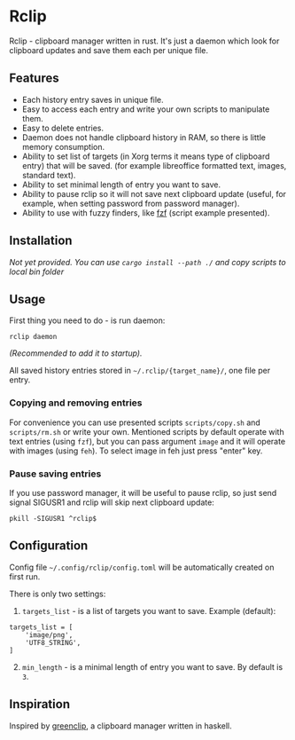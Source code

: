 # Rclip

Rclip - clipboard manager written in rust. It's just a daemon which look for
clipboard updates and save them each per unique file.

## Features
* Each history entry saves in unique file.
* Easy to access each entry and write your own scripts to manipulate them.
* Easy to delete entries.
* Daemon does not handle clipboard history in RAM, so there is little memory consumption.
* Ability to set list of targets (in Xorg terms it means type of clipboard
  entry) that will be saved. (for example libreoffice formatted text, images, standard text).
* Ability to set minimal length of entry you want to save.
* Ability to pause rclip so it will not save next clipboard update (useful, for
  example, when setting password from password manager).
* Ability to use with fuzzy finders, like [fzf](https://github.com/junegunn/fzf) (script example presented).

## Installation

*Not yet provided. You can use `cargo install --path ./` and copy scripts to local bin folder*

## Usage

First thing you need to do - is run daemon:

```
rclip daemon
```

*(Recommended to add it to startup).*

All saved history entries stored in `~/.rclip/{target_name}/`, one file per entry.

### Copying and removing entries

For convenience you can use presented scripts `scripts/copy.sh` and
`scripts/rm.sh` or write your own.  Mentioned scripts by default operate with
text entries (using `fzf`), but you can pass argument `image` and it will
operate with images (using `feh`). To select image in feh just press "enter" key.

### Pause saving entries

If you use password manager, it will be useful to pause rclip, so just send
signal SIGUSR1 and rclip will skip next clipboard update:

```
pkill -SIGUSR1 ^rclip$
```

## Configuration

Config file `~/.config/rclip/config.toml` will be automatically created on first run.

There is only two settings:

1. `targets_list` - is a list of targets you want to save. Example (default):

```
targets_list = [
    'image/png',
    'UTF8_STRING',
]
```

2. `min_length` - is a minimal length of entry you want to save. By default is `3`.

## Inspiration

Inspired by [greenclip](https://github.com/erebe/greenclip), a clipboard
manager written in haskell.


